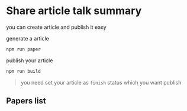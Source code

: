 # Share article talk summary

you can create article and publish it easy

generate a article
```sh
npm run paper
```

publish your article
```sh
npm run build
```
> you need set your article as `finish` status which you want publish

## Papers list
